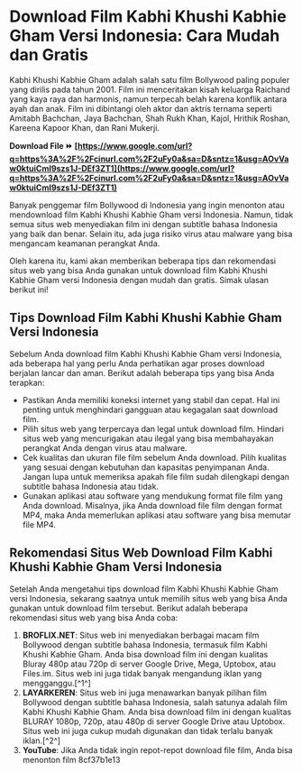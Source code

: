 
 
# Download Film Kabhi Khushi Kabhie Gham Versi Indonesia: Cara Mudah dan Gratis
  
Kabhi Khushi Kabhie Gham adalah salah satu film Bollywood paling populer yang dirilis pada tahun 2001. Film ini menceritakan kisah keluarga Raichand yang kaya raya dan harmonis, namun terpecah belah karena konflik antara ayah dan anak. Film ini dibintangi oleh aktor dan aktris ternama seperti Amitabh Bachchan, Jaya Bachchan, Shah Rukh Khan, Kajol, Hrithik Roshan, Kareena Kapoor Khan, dan Rani Mukerji.
 
**Download File ⏩ [https://www.google.com/url?q=https%3A%2F%2Fcinurl.com%2F2uFy0a&sa=D&sntz=1&usg=AOvVaw0ktuiCmI9szs1J-DEf3ZT1](https://www.google.com/url?q=https%3A%2F%2Fcinurl.com%2F2uFy0a&sa=D&sntz=1&usg=AOvVaw0ktuiCmI9szs1J-DEf3ZT1)**


  
Banyak penggemar film Bollywood di Indonesia yang ingin menonton atau mendownload film Kabhi Khushi Kabhie Gham versi Indonesia. Namun, tidak semua situs web menyediakan film ini dengan subtitle bahasa Indonesia yang baik dan benar. Selain itu, ada juga risiko virus atau malware yang bisa mengancam keamanan perangkat Anda.
  
Oleh karena itu, kami akan memberikan beberapa tips dan rekomendasi situs web yang bisa Anda gunakan untuk download film Kabhi Khushi Kabhie Gham versi Indonesia dengan mudah dan gratis. Simak ulasan berikut ini!
  
## Tips Download Film Kabhi Khushi Kabhie Gham Versi Indonesia
  
Sebelum Anda download film Kabhi Khushi Kabhie Gham versi Indonesia, ada beberapa hal yang perlu Anda perhatikan agar proses download berjalan lancar dan aman. Berikut adalah beberapa tips yang bisa Anda terapkan:
  
- Pastikan Anda memiliki koneksi internet yang stabil dan cepat. Hal ini penting untuk menghindari gangguan atau kegagalan saat download film.
- Pilih situs web yang terpercaya dan legal untuk download film. Hindari situs web yang mencurigakan atau ilegal yang bisa membahayakan perangkat Anda dengan virus atau malware.
- Cek kualitas dan ukuran file film sebelum Anda download. Pilih kualitas yang sesuai dengan kebutuhan dan kapasitas penyimpanan Anda. Jangan lupa untuk memeriksa apakah file film sudah dilengkapi dengan subtitle bahasa Indonesia atau tidak.
- Gunakan aplikasi atau software yang mendukung format file film yang Anda download. Misalnya, jika Anda download file film dengan format MP4, maka Anda memerlukan aplikasi atau software yang bisa memutar file MP4.

## Rekomendasi Situs Web Download Film Kabhi Khushi Kabhie Gham Versi Indonesia
  
Setelah Anda mengetahui tips download film Kabhi Khushi Kabhie Gham versi Indonesia, sekarang saatnya untuk memilih situs web yang bisa Anda gunakan untuk download film tersebut. Berikut adalah beberapa rekomendasi situs web yang bisa Anda coba:

1. **BROFLIX.NET**: Situs web ini menyediakan berbagai macam film Bollywood dengan subtitle bahasa Indonesia, termasuk film Kabhi Khushi Kabhie Gham. Anda bisa download film ini dengan kualitas Bluray 480p atau 720p di server Google Drive, Mega, Uptobox, atau Files.im. Situs web ini juga tidak banyak mengandung iklan yang mengganggu.[^1^]
2. **LAYARKEREN**: Situs web ini juga menawarkan banyak pilihan film Bollywood dengan subtitle bahasa Indonesia, salah satunya adalah film Kabhi Khushi Kabhie Gham. Anda bisa download film ini dengan kualitas BLURAY 1080p, 720p, atau 480p di server Google Drive atau Uptobox. Situs web ini juga cukup mudah digunakan dan tidak terlalu banyak iklan.[^2^]
3. **YouTube**: Jika Anda tidak ingin repot-repot download file film, Anda bisa menonton film 8cf37b1e13


